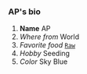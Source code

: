 ### AP's bio

1. **Name**  AP
2. *Where from*  World
  1. *Favorite food* [`Raw`](http://www.raw.com)
  2. *Hobby* Seeding
  3. *Color* Sky Blue
